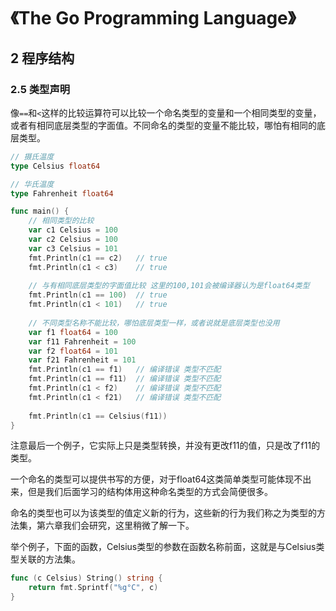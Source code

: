 # 《The Go Programming Language》

## 2 程序结构

### 2.5 类型声明

像`==`和`<`这样的比较运算符可以比较一个命名类型的变量和一个相同类型的变量，或者有相同底层类型的字面值。不同命名的类型的变量不能比较，哪怕有相同的底层类型。

```go
// 摄氏温度
type Celsius float64

// 华氏温度
type Fahrenheit float64

func main() {
	// 相同类型的比较
	var c1 Celsius = 100
	var c2 Celsius = 100
	var c3 Celsius = 101
	fmt.Println(c1 == c2)	// true
	fmt.Println(c1 < c3)	// true
	
	// 与有相同底层类型的字面值比较 这里的100,101会被编译器认为是float64类型
	fmt.Println(c1 == 100)	// true
	fmt.Println(c1 < 101)	// true
	
	// 不同类型名称不能比较，哪怕底层类型一样，或者说就是底层类型也没用
	var f1 float64 = 100
	var f11 Fahrenheit = 100
	var f2 float64 = 101
	var f21 Fahrenheit = 101
	fmt.Println(c1 == f1)	// 编译错误 类型不匹配
	fmt.Println(c1 == f11)	// 编译错误 类型不匹配
	fmt.Println(c1 < f2)	// 编译错误 类型不匹配
	fmt.Println(c1 < f21)	// 编译错误 类型不匹配
    
    fmt.Println(c1 == Celsius(f11)) 
}
```

注意最后一个例子，它实际上只是类型转换，并没有更改f11的值，只是改了f11的类型。



一个命名的类型可以提供书写的方便，对于float64这类简单类型可能体现不出来，但是我们后面学习的结构体用这种命名类型的方式会简便很多。



命名的类型也可以为该类型的值定义新的行为，这些新的行为我们称之为类型的方法集，第六章我们会研究，这里稍微了解一下。



举个例子，下面的函数，Celsius类型的参数在函数名称前面，这就是与Celsius类型关联的方法集。

```go
func (c Celsius) String() string {
	return fmt.Sprintf("%g°C", c)
}
```




